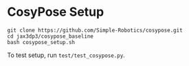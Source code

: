 # CosyPose Setup
```
git clone https://github.com/Simple-Robotics/cosypose.git
cd jax3dp3/cosypose_baseline
bash cosypose_setup.sh
```
To test setup, run `test/test_cosypose.py`.


